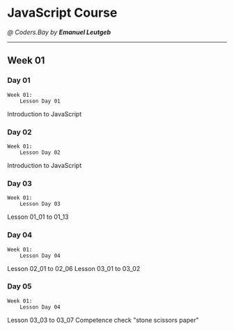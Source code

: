 # JavaScript Course
_@ Coders.Bay by **Emanuel Leutgeb**_
_____________________________________

## Week 01

### Day 01
    Week 01:
        Lesson Day 01
Introduction to JavaScript

### Day 02
    Week 01:
        Lesson Day 02
Introduction to JavaScript

### Day 03
    Week 01:
        Lesson Day 03
Lesson 01_01 to 01_13

### Day 04
    Week 01:
        Lesson Day 04
Lesson 02_01 to 02_06
Lesson 03_01 to 03_02

### Day 05
    Week 01:
        Lesson Day 04
Lesson 03_03 to 03_07
Competence check "stone scissors paper"